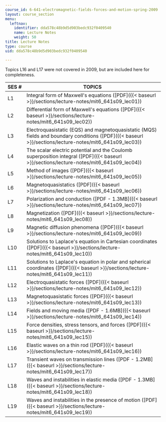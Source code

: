 ```yaml
---
course_id: 6-641-electromagnetic-fields-forces-and-motion-spring-2009
layout: course_section
menu:
  leftnav:
    identifier: dda578c48b9d5d903bedc932f0409540
    name: Lecture Notes
    weight: 50
title: Lecture Notes
type: course
uid: dda578c48b9d5d903bedc932f0409540

---
```


Topics L16 and L17 were not covered in 2009, but are included here for completeness.

| SES # | TOPICS |
| --- | --- |
| L1 | Integral form of Maxwell's equations ([PDF]({{< baseurl >}}/sections/lecture-notes/mit6_641s09_lec01)) |
| L2 | Differential form of Maxwell's equations ([PDF]({{< baseurl >}}/sections/lecture-notes/mit6_641s09_lec02)) |
| L3 | Electroquasistatic (EQS) and magnetoquasistatic (MQS) fields and boundary conditions ([PDF]({{< baseurl >}}/sections/lecture-notes/mit6_641s09_lec03)) |
| L4 | The scalar electric potential and the Coulomb superposition integral ([PDF]({{< baseurl >}}/sections/lecture-notes/mit6_641s09_lec04)) |
| L5 | Method of images ([PDF]({{< baseurl >}}/sections/lecture-notes/mit6_641s09_lec05)) |
| L6 | Magnetoquasistatics ([PDF]({{< baseurl >}}/sections/lecture-notes/mit6_641s09_lec06)) |
| L7 | Polarization and conduction ([PDF - 1.3MB]({{< baseurl >}}/sections/lecture-notes/mit6_641s09_lec07)) |
| L8 | Magnetization ([PDF]({{< baseurl >}}/sections/lecture-notes/mit6_641s09_lec08)) |
| L9 | Magnetic diffusion phenomena ([PDF]({{< baseurl >}}/sections/lecture-notes/mit6_641s09_lec09)) |
| L10 | Solutions to Laplace's equation in Cartesian coordinates ([PDF]({{< baseurl >}}/sections/lecture-notes/mit6_641s09_lec10)) |
| L11 | Solutions to Laplace's equation in polar and spherical coordinates ([PDF]({{< baseurl >}}/sections/lecture-notes/mit6_641s09_lec11)) |
| L12 | Electroquasistatic forces ([PDF]({{< baseurl >}}/sections/lecture-notes/mit6_641s09_lec12)) |
| L13 | Magnetoquasistatic forces ([PDF]({{< baseurl >}}/sections/lecture-notes/mit6_641s09_lec13)) |
| L14 | Fields and moving media ([PDF - 1.6MB]({{< baseurl >}}/sections/lecture-notes/mit6_641s09_lec14)) |
| L15 | Force densities, stress tensors, and forces ([PDF]({{< baseurl >}}/sections/lecture-notes/mit6_641s09_lec15)) |
| L16 | Elastic waves on a thin rod ([PDF]({{< baseurl >}}/sections/lecture-notes/mit6_641s09_lec16)) |
| L17 | Transient waves on transmission lines ([PDF - 1.2MB]({{< baseurl >}}/sections/lecture-notes/mit6_641s09_lec17)) |
| L18 | Waves and instabilities in elastic media ([PDF - 1.3MB]({{< baseurl >}}/sections/lecture-notes/mit6_641s09_lec18)) |
| L19 | Waves and instabilities in the presence of motion ([PDF]({{< baseurl >}}/sections/lecture-notes/mit6_641s09_lec19))